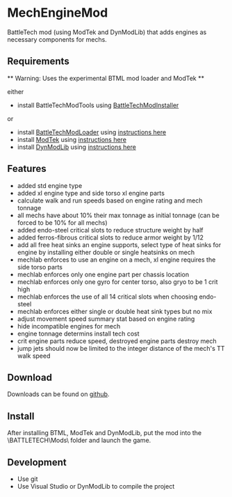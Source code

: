 # MechEngineMod
BattleTech mod (using ModTek and DynModLib) that adds engines as necessary components for mechs.

## Requirements
** Warning: Uses the experimental BTML mod loader and ModTek **

either
* install BattleTechModTools using [BattleTechModInstaller](https://github.com/CptMoore/BattleTechModTools/releases)

or
* install [BattleTechModLoader](https://github.com/Mpstark/BattleTechModLoader/releases) using [instructions here](https://github.com/Mpstark/BattleTechModLoader)
* install [ModTek](https://github.com/Mpstark/ModTek/releases) using [instructions here](https://github.com/Mpstark/ModTek)
* install [DynModLib](https://github.com/CptMoore/DynModLib/releases) using [instructions here](https://github.com/CptMoore/DynModLib)

## Features

* added std engine type
* added xl engine type and side torso xl engine parts
* calculate walk and run speeds based on engine rating and mech tonnage
* all mechs have about 10% their max tonnage as initial tonnage (can be forced to be 10% for all mechs)
* added endo-steel critical slots to reduce structure weight by half
* added ferros-fibrous critical slots to reduce armor weight by 1/12
* add all free heat sinks an engine supports, select type of heat sinks for engine by installing either double or single heatsinks on mech
* mechlab enforces to use an engine on a mech, xl engine requires the side torso parts
* mechlab enforces only one engine part per chassis location
* mechlab enforces only one gyro for center torso, also gryo to be 1 crit high
* mechlab enforces the use of all 14 critical slots when choosing endo-steel
* mechlab enforces either single or double heat sink types but no mix
* adjust movement speed summary stat based on engine rating
* hide incompatible engines for mech
* engine tonnage determins install tech cost
* crit engine parts reduce speed, destroyed engine parts destroy mech
* jump jets should now be limited to the integer distance of the mech's TT walk speed

## Download

Downloads can be found on [github](https://github.com/CptMoore/StartingMercs/releases).

## Install

After installing BTML, ModTek and DynModLib, put the mod into the \BATTLETECH\Mods\ folder and launch the game.

## Development

* Use git
* Use Visual Studio or DynModLib to compile the project
